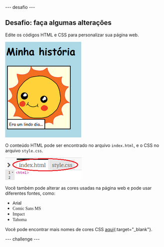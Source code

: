 \--- desafio \---

## Desafio: faça algumas alterações

Edite os códigos HTML e CSS para personalizar sua página web.

![screenshot](images/story-changes.png)

O conteúdo HTML pode ser encontrado no arquivo `index.html`, e o CSS no arquivo `style.css`.

![screenshot](images/story-files.png)

Você também pode alterar as cores usadas na página web e pode usar diferentes fontes, como:

+ <span style="font-family: Arial;">Arial</span>
+ <span style="font-family: Comic Sans MS;">Comic Sans MS</span>
+ <span style="font-family: Impact;">Impact</span>
+ <span style="font-family: Tahoma;">Tahoma</span>

Você pode encontrar mais nomes de cores CSS [aqui](http://jumpto.cc/colours){:target="_blank"}.

\--- challenge \---